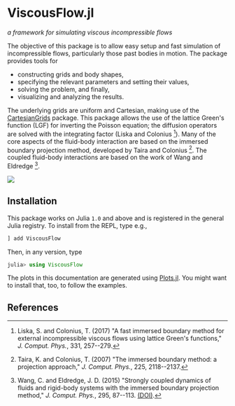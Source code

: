 # ViscousFlow.jl

*a framework for simulating viscous incompressible flows*

The objective of this package is to allow easy setup and fast simulation of incompressible
flows, particularly those past bodies in motion. The package provides
tools for
- constructing grids and body shapes,
- specifying the relevant parameters and setting their values,
- solving the problem, and finally,
- visualizing and analyzing the results.

The underlying grids are uniform and Cartesian, making use of the [CartesianGrids](https://github.com/JuliaIBPM/CartesianGrids.jl) package. This package allows the use of the lattice
Green's function (LGF) for inverting the Poisson equation; the diffusion operators are
solved with the integrating factor (Liska and Colonius [^1]). Many of the core aspects
of the fluid-body interaction are based on the immersed boundary projection method,
developed by Taira and Colonius [^2]. The coupled fluid-body interactions are based
on the work of Wang and Eldredge [^3].

![](https://github.com/JuliaIBPM/ViscousFlow.jl/raw/master/cylinderRe400.gif)

## Installation

This package works on Julia `1.0` and above and is registered in the general Julia registry. To install from the REPL, type
e.g.,
```julia
] add ViscousFlow
```

Then, in any version, type
```julia
julia> using ViscousFlow
```

The plots in this documentation are generated using [Plots.jl](http://docs.juliaplots.org/latest/).
You might want to install that, too, to follow the examples.

## References

[^1]: Liska, S. and Colonius, T. (2017) "A fast immersed boundary method for external incompressible viscous flows using lattice Green's functions," *J. Comput. Phys.*, 331, 257--279.

[^2]: Taira, K. and Colonius, T. (2007) "The immersed boundary method: a projection approach," *J. Comput. Phys.*, 225, 2118--2137.

[^3]: Wang, C. and Eldredge, J. D. (2015) "Strongly coupled dynamics of fluids and rigid-body systems with the immersed boundary projection method," *J. Comput. Phys.*, 295, 87--113. [(DOI)](https://doi.org/10.1016/j.jcp.2015.04.005).
